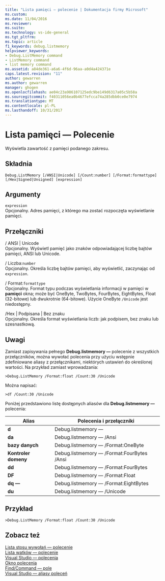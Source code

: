 ```yaml
---
title: "Lista pamięci — polecenie | Dokumentacja firmy Microsoft"
ms.custom: 
ms.date: 11/04/2016
ms.reviewer: 
ms.suite: 
ms.technology: vs-ide-general
ms.tgt_pltfrm: 
ms.topic: article
f1_keywords: debug.listmemory
helpviewer_keywords:
- Debug.ListMemory command
- ListMemory command
- list memory command
ms.assetid: a84de361-a6a6-4f6d-96aa-a0d4a424371e
caps.latest.revision: "11"
author: gewarren
ms.author: gewarren
manager: ghogen
ms.openlocfilehash: ae04c23a986107125edc9be149d6317a05c5b58a
ms.sourcegitcommit: f40311056ea0b4677efcca74a285dbb0ce0e7974
ms.translationtype: MT
ms.contentlocale: pl-PL
ms.lasthandoff: 10/31/2017
---
```

# <a name="list-memory-command"></a>Lista pamięci — Polecenie
Wyświetla zawartość z pamięci podanego zakresu.  
  
## <a name="syntax"></a>Składnia  
  
```  
Debug.ListMemory [/ANSI|Unicode] [/Count:number] [/Format:formattype]  
[/Hex|Signed|Unsigned] [expression]  
```  
  
## <a name="arguments"></a>Argumenty  
 `expression`  
 Opcjonalny. Adres pamięci, z którego ma zostać rozpoczęta wyświetlanie pamięci.  
  
## <a name="switches"></a>Przełączniki  
 / ANSI &#124; Unicode  
 Opcjonalny. Wyświetl pamięć jako znaków odpowiadającej liczbę bajtów pamięci, ANSI lub Unicode.  
  
 / Liczba:`number`  
 Opcjonalny. Określa liczbę bajtów pamięci, aby wyświetlić, zaczynając od `expression`.  
  
 / Format:`formattype`  
 Opcjonalny. Format typu podczas wyświetlania informacji w pamięci w **pamięci** okna; może być OneByte, TwoBytes, FourBytes, EightBytes, Float (32-bitowe) lub dwukrotnie (64-bitowe). Użycie OneByte `/Unicode` jest niedostępny.  
  
 /Hex &#124; Podpisana &#124; Bez znaku  
 Opcjonalny. Określa format wyświetlania liczb: jak podpisem, bez znaku lub szesnastkową.  
  
## <a name="remarks"></a>Uwagi  
 Zamiast zapisywania pełnego **Debug.listmemory —** polecenie z wszystkich przełączników, można wywołać polecenia przy użyciu wstępnie zdefiniowane aliasy z przełącznikami, niektórych ustawień do określonej wartości. Na przykład zamiast wprowadzania:  
  
```  
>Debug.ListMemory /Format:float /Count:30 /Unicode  
```  
  
 Można napisać:  
  
```  
>df /Count:30 /Unicode  
```  
  
 Poniżej przedstawiono listę dostępnych aliasów dla **Debug.listmemory —** polecenia:  
  
|Alias|Polecenia i przełączniki|  
|-----------|--------------------------|  
|**d**|Debug.listmemory —|  
|**da**|Debug.listmemory — /Ansi|  
|**bazy danych**|Debug.listmemory — /Format:OneByte|  
|**Kontroler domeny**|Debug.listmemory — /Format:FourBytes /Ansi|  
|**dd**|Debug.listmemory — /Format:FourBytes|  
|**DF**|Debug.listmemory — /Format:Float|  
|**dq —**|Debug.listmemory — /Format:EightBytes|  
|**du**|Debug.listmemory — /Unicode|  
  
## <a name="example"></a>Przykład  
  
```  
>Debug.ListMemory /Format:float /Count:30 /Unicode  
```  
  
## <a name="see-also"></a>Zobacz też  
 [Lista stosu wywołań — polecenie](../../ide/reference/list-call-stack-command.md)   
 [Lista wątków — polecenie](../../ide/reference/list-threads-command.md)   
 [Visual Studio — polecenia](../../ide/reference/visual-studio-commands.md)   
 [Okno polecenia](../../ide/reference/command-window.md)   
 [Find/Command — pole](../../ide/find-command-box.md)   
 [Visual Studio — aliasy poleceń](../../ide/reference/visual-studio-command-aliases.md)